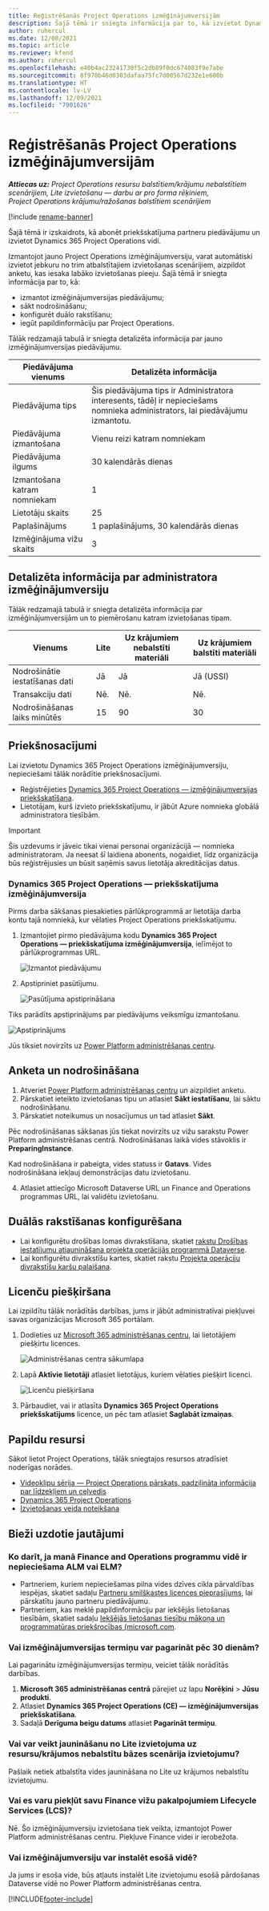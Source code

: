 ```yaml
---
title: Reģistrēšanās Project Operations izmēģinājumversijām
description: Šajā tēmā ir sniegta informācija par to, kā izvietot Dynamics 365 Project Operations izmēģinājumversiju.
author: ruhercul
ms.date: 12/08/2021
ms.topic: article
ms.reviewer: kfend
ms.author: ruhercul
ms.openlocfilehash: e40b4ac23241730f5c2db89f0dc674083f9e7abe
ms.sourcegitcommit: 8f970b46d0303dafaa75fc7d00567d232e1e600b
ms.translationtype: HT
ms.contentlocale: lv-LV
ms.lasthandoff: 12/09/2021
ms.locfileid: "7901626"
---
```

# <a name="sign-up-for-project-operations-trials"></a>Reģistrēšanās Project Operations izmēģinājumversijām 

_**Attiecas uz:** Project Operations resursu balstītiem/krājumu nebalstītiem scenārijiem, Lite izvietošanu — darbu ar pro forma rēķiniem, Project Operations krājumu/ražošanas balstītiem scenārijiem_ 

[!include [rename-banner](~/includes/cc-data-platform-banner.md)]

Šajā tēmā ir izskaidrots, kā abonēt priekšskatījuma partneru piedāvājumu un izvietot Dynamics 365 Project Operations vidi.

Izmantojot jauno Project Operations izmēģinājumversiju, varat automātiski izvietot jebkuru no trim atbalstītajiem izvietošanas scenārijiem, aizpildot anketu, kas iesaka labāko izvietošanas pieeju. Šajā tēmā ir sniegta informācija par to, kā:

- izmantot izmēģinājumversijas piedāvājumu;
- sākt nodrošināšanu;
- konfigurēt duālo rakstīšanu;
- iegūt papildinformāciju par Project Operations. 

Tālāk redzamajā tabulā ir sniegta detalizēta informācija par jauno izmēģinājumversijas piedāvājumu.

| **Piedāvājuma vienums**               | **Detalizēta informācija**                                  |
|------------------------------|----------------------------------------------|
| Piedāvājuma tips                   | Šis piedāvājuma tips ir Administratora interesents, tādēļ ir nepieciešams nomnieka administrators, lai piedāvājumu izmantotu. |
| Piedāvājuma izmantošana                    | Vienu reizi katram nomniekam                          |
| Piedāvājuma ilgums               | 30 kalendārās dienas                             |
| Izmantošana katram nomniekam       | 1                                            |
| Lietotāju skaits              | 25                                           |
| Paplašinājums                    | 1 paplašinājums, 30 kalendārās dienas               |
| Izmēģinājuma vižu skaits | 3                                            |


## <a name="admin-trial-details"></a>Detalizēta informācija par administratora izmēģinājumversiju
Tālāk redzamajā tabulā ir sniegta detalizēta informācija par izmēģinājumversijām un to piemērošanu katram izvietošanas tipam.

| **Vienums**                      | **Lite**                                     | **Uz krājumiem nebalstīti materiāli** | **Uz krājumiem balstīti materiāli** |
|-------------------------------|----------------------------------------------|---------------------------|-----------------------|
| Nodrošinātie iestatīšanas dati           | Jā                                          | Jā                       | Jā (USSI)            |
| Transakciju dati            | Nē.                                           | Nē.                        | Nē.                    |
| Nodrošināšanas laiks minūtēs  | 15                                           | 90                        | 30                    |
 
## <a name="prerequisites"></a>Priekšnosacījumi
Lai izvietotu Dynamics 365 Project Operations izmēģinājumversiju, nepieciešami tālāk norādītie priekšnosacījumi.

- Reģistrējieties [Dynamics 365 Project Operations — izmēģinājumversijas priekšskatīšana](https://www.aka.ms/try-po).
- Lietotājam, kurš izvieto priekšskatījumu, ir jābūt Azure nomnieka globālā administratora tiesībām.

> [!IMPORTANT]
> Šis uzdevums ir jāveic tikai vienai personai organizācijā — nomnieka administratoram. Ja neesat šī laidiena abonents, nogaidiet, līdz organizācija būs reģistrējusies un būsit saņēmis savus lietotāja akreditācijas datus.

### <a name="dynamics-365-project-operations---preview-trial"></a>Dynamics 365 Project Operations — priekšskatījuma izmēģinājumversija 

Pirms darba sākšanas piesakieties pārlūkprogrammā ar lietotāja darba kontu tajā nomniekā, kur vēlaties Project Operations priekšskatījumu.

1. Izmantojiet pirmo piedāvājuma kodu **Dynamics 365 Project Operations — priekšskatījuma izmēģinājumversija**, ielīmējot to pārlūkprogrammas URL.

    ![Izmantot piedāvājumu](./media/16RedeemFirstOfferNew.png)

2. Apstipriniet pasūtījumu.

    ![Pasūtījuma apstiprināšana](./media/17ConfirmOrderNew.png)

  Tiks parādīts apstiprinājums par piedāvājums veiksmīgu izmantošanu.

   ![Apstiprinājums](./media/18OrderConfirmationNew.png)

  Jūs tiksiet novirzīts uz [Power Platform administrēšanas centru](https://admin.powerplatform.microsoft.com/projectoperationstrial).

## <a name="questionnaire-and-provisioning"></a>Anketa un nodrošināšana

1.  Atveriet [Power Platform administrēšanas centru](https://admin.powerplatform.com/projectoperationstrial) un aizpildiet anketu.  
2.  Pārskatiet ieteikto izvietošanas tipu un atlasiet **Sākt iestatīšanu**, lai sāktu nodrošināšanu.
3.  Pārskatiet noteikumus un nosacījumus un tad atlasiet **Sākt**.

   Pēc nodrošināšanas sākšanas jūs tiekat novirzīts uz vižu sarakstu Power Platform administrēšanas centrā. Nodrošināšanas laikā vides stāvoklis ir **PreparingInstance**.
 
  Kad nodrošināšana ir pabeigta, vides statuss ir **Gatavs**. Vides nodrošināšana iekļauj demonstrācijas datu izvietošanu.
 
4.  Atlasiet attiecīgo Microsoft Dataverse URL un Finance and Operations programmas URL, lai validētu izvietošanu.

## <a name="configuring-dual-write"></a>Duālās rakstīšanas konfigurēšana
- Lai konfigurētu drošības lomas divrakstīšana, skatiet [rakstu Drošības iestatījumu atjaunināšana projekta operācijās programmā Dataverse](resource-provision-new-environment.md).
- Lai konfigurētu divrakstīšu kartes, skatiet rakstu [Projekta operāciju divrakstīšu karšu palaišana](resource-provision-new-environment.md#run-project-operations-dual-write-maps).

## <a name="assign-licenses"></a>Licenču piešķiršana

Lai izpildītu tālāk norādītās darbības, jums ir jābūt administratīvai piekļuvei savas organizācijas Microsoft 365 portālam.

1. Dodieties uz [Microsoft 365 administrēšanas centru](https://portal.office.com/), lai lietotājiem piešķirtu licences.

   ![Administrēšanas centra sākumlapa](./media/14AdminPortal.png)

2. Lapā **Aktīvie lietotāji** atlasiet lietotājus, kuriem vēlaties piešķirt licenci.

   ![Licenču piešķiršana](./media/15AssignLicenses.png)

3. Pārbaudiet, vai ir atlasīta **Dynamics 365 Project Operations priekšskatījums** licence, un pēc tam atlasiet **Saglabāt izmaiņas**.

## <a name="additional-resources"></a>Papildu resursi

Sākot lietot Project Operations, tālāk sniegtajos resursos atradīsiet noderīgas norādes.

- [Videoklipu sērija — Project Operations pārskats, padziļināta informācija par līdzekļiem un ceļvedis](https://youtube.com/playlist?list=PLcakwueIHoT_LJ3Fr1tHnkPk5lioqE6uH)
- [Dynamics 365 Project Operations](/learn/modules/examine-dynamics-365-project-operations/)
- [Izvietošanas veida noteikšana](determine-deployment-type.md)

## <a name="frequently-asked-questions"></a>Bieži uzdotie jautājumi

### <a name="what-if-i-require-alm-or-elm-for-my-finance-and-operations-apps-environment"></a>Ko darīt, ja manā Finance and Operations programmu vidē ir nepieciešama ALM vai ELM?

- Partneriem, kuriem nepieciešamas pilna vides dzīves cikla pārvaldības iespējas, skatiet sadaļu [Partneru smilškastes licences pieprasījums](https://experience.dynamics.com/requestlicense), lai pārskatītu jauno partneru piedāvājumu. 
- Partneriem, kas meklē papildinformāciju par iekšējās lietošanas tiesībām, skatiet sadaļu [Iekšējās lietošanas tiesību mākoņa un programmatūras priekšrocības (microsoft.com](https://partner.microsoft.com/membership/internal-use-software).

### <a name="can-i-extend-my-trial-beyond-30-days"></a>Vai izmēģinājumversijas termiņu var pagarināt pēc 30 dienām?
Lai pagarinātu izmēģinājumversijas termiņu, veiciet tālāk norādītās darbības.

1. **Microsoft 365 administrēšanas centrā** pārejiet uz lapu **Norēķini** > **Jūsu produkti**.
2. Atlasiet **Dynamics 365 Project Operations (CE) — izmēģinājumversijas priekšskatīšana**.
3. Sadaļā **Derīguma beigu datums** atlasiet **Pagarināt termiņu**.

### <a name="can-i-upgrade-from-the-lite-deployment-to-the-resourcenon-stocked-based-scenario-deployment"></a>Vai var veikt jaunināšanu no Lite izvietojuma uz resursu/krājumos nebalstītu bāzes scenārija izvietojumu?
Pašlaik netiek atbalstīta vides jaunināšana no Lite uz krājumos nebalstītu izvietojumu.

### <a name="can-i-access-lifecycle-services-lcs-for-my-finance-environments"></a>Vai es varu piekļūt savu Finance vižu pakalpojumiem Lifecycle Services (LCS)?  
Nē. Šo izmēģinājumversiju izvietošana tiek veikta, izmantojot Power Platform administrēšanas centru. Piekļuve Finance videi ir ierobežota.

### <a name="can-i-install-my-trial-on-an-existing-environment"></a>Vai izmēģinājumversiju var instalēt esošā vidē?
Ja jums ir esoša vide, būs atļauts instalēt Lite izvietojumu esošā pārdošanas Dataverse vidē no Power Platform administrēšanas centra.

[!INCLUDE[footer-include](../includes/footer-banner.md)]
